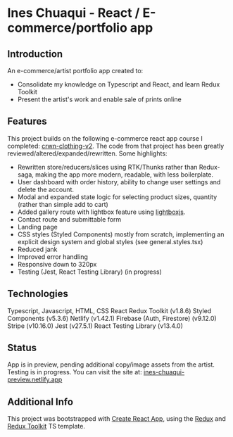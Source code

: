 
# Ines Chuaqui - React / E-commerce/portfolio app

## Introduction

An e-commerce/artist portfolio app created to:
- Consolidate my knowledge on Typescript and React, and learn Redux Toolkit
- Present the artist's work and enable sale of prints online

## Features

This project builds on the following e-commerce react app course I completed: [crwn-clothing-v2](https://github.com/ZhangMYihua/crwn-clothing-v2). The code from that project has been greatly reviewed/altered/expanded/rewritten. Some highlights:

- Rewritten store/reducers/slices using RTK/Thunks rather than Redux-saga, making the app more modern, readable, with less boilerplate.
- User dashboard with order history, ability to change user settings and delete the account. 
- Modal and expanded state logic for selecting product sizes, quantity (rather than simple add to cart)
- Added gallery route with lightbox feature using [lightboxjs](https://github.com/silvia-odwyer/lightbox.js).
- Contact route and submittable form
- Landing page
- CSS styles (Styled Components) mostly from scratch, implementing an explicit design system and global styles (see general.styles.tsx)
- Reduced jank
- Improved error handling
- Responsive down to 320px
- Testing (Jest, React Testing Library) (in progress)

## Technologies

Typescript, Javascript, HTML, CSS
React Redux Toolkit (v1.8.6)
Styled Components (v5.3.6)
Netlify (v1.42.1)
Firebase (Auth, Firestore) (v9.12.0)
Stripe (v10.16.0)
Jest (v27.5.1)
React Testing Library (v13.4.0)

## Status

App is in preview, pending additional copy/image assets from the artist.
Testing is in progress.
You can visit the site at: [ines-chuaqui-preview.netlify.app](https://ines-chuaqui-preview.netlify.app/)

## Additional Info

This project was bootstrapped with [Create React App](https://github.com/facebook/create-react-app), using the [Redux](https://redux.js.org/) and [Redux Toolkit](https://redux-toolkit.js.org/) TS template.
